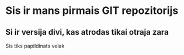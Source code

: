 # Sis ir mans pirmais GIT repozitorijs
## Si ir versija divi, kas atrodas tikai otraja zara
Sis tiks papildinats velak